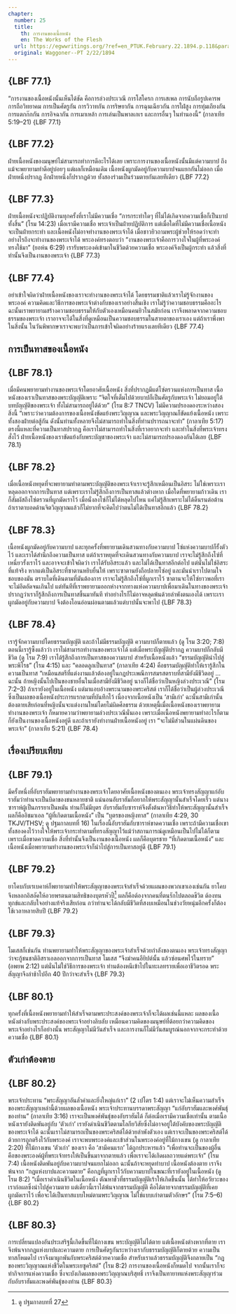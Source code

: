 ```yaml
---
chapter:
  number: 25
  title:
    th: การงานของเนื้อหนัง
    en: The Works of the Flesh
  url: https://egwwritings.org/?ref=en_PTUK.February.22.1894.p.118&para=1518.2028
  original: Waggoner--PT 2/22/1894
---
```


## {LBF 77.1}

“การงานของเนื้อหนังนั้นเห็นได้ชัด คือการล่วงประเวณี การโสโครก การเสเพล การนับถือรูปเคารพ การถือวิทยาคม การเป็นศัตรูกัน การวิวาทกัน การริษยากัน การฉุนเฉียวกัน การใฝ่สูง การทุ่มเถียงกัน การแตกก๊กกัน การอิจฉากัน การเมาเหล้า การเล่นเป็นพาลเกเร และการอื่นๆ ในทำนองนี้” (กาลาเทีย 5:19–21) {LBF 77.1}

## {LBF 77.2}

ฝ่ายเนื้อหนังของมนุษย์ไม่สามารถทำการดีอะไรได้เลย เพราะการงานของเนื้อหนังนั้นมีแต่ความบาป ถึงแม้จะพยายามทำดีอยู่บ่อยๆ แต่ผลก็เหมือนเดิม เนื้อหนังผูกมัดอยู่กับความบาปจนแยกกันไม่ออก เมื่อฝ่ายหนึ่งปรากฏ อีกฝ่ายหนึ่งก็ปรากฏด้วย ทั้งสองร่วมเป็นร่วมตายกันเลยทีเดียว {LBF 77.2}

## {LBF 77.3}

ฝ่ายเนื้อหนังจะปฏิบัติงานทุกครั้งที่เราไม่มีความเชื่อ “การกระทำใดๆ ที่ไม่ได้เกิดจากความเชื่อก็เป็นบาปทั้งสิ้น” (โรม 14:23) เมื่อเรามีความเชื่อ พระเจ้าเป็นฝ่ายปฏิบัติการ แต่เมื่อใดที่ไม่มีความเชื่อเนื้อหนังจะเป็นฝ่ายกระทำ และเนื้อหนังไม่อาจทำงานของพระเจ้าได้ เมื่อชาวยิวถามพระผู้ช่วยให้รอดว่าจะทำอย่างไรถึงจะทำงานของพระเจ้าได้ พระองค์ทรงตอบว่า “งานของพระเจ้าคือการวางใจในผู้ที่พระองค์ทรงใช้มา” (ยอห์น 6:29) เรารับพระองค์เข้ามาในชีวิตด้วยความเชื่อ พระองค์จึงเป็นผู้กระทำ แล้วสิ่งที่ทำนั้นจึงเป็นงานของพระเจ้า {LBF 77.3}

## {LBF 77.4}

อย่าเข้าใจผิดว่าฝ่ายเนื้อหนังของเราจะทำงานของพระเจ้าได้ โดยธรรมชาติแล้วเราไม่รู้จักงานของพระองค์ ความคิดและวิธีการของพระเจ้าต่างกับของเราอย่างสิ้นเชิง เราไม่รู้ว่าความชอบธรรมคืออะไร ฉะนั้นเราพยายามสร้างความชอบธรรมให้กับตัวเองเหมือนคนยิวในสมัยก่อน เราจึงพลาดจากความชอบธรรมของพระเจ้า เราอาจจะได้ในสิ่งที่ดูเหมือนเป็นความชอบธรรมในสายตาของเราเอง แต่ถ้าเราพึ่งพาในสิ่งนั้น ในวันพิพากษาเราจะพบว่าเป็นการเข้าใจผิดอย่างร้ายแรงเลยทีเดียว {LBF 77.4}

## การเป็นทาสของเนื้อหนัง

## {LBF 78.1}

เมื่อมีคนพยายามทำงานของพระเจ้าโดยอาศัยเนื้อหนัง สิ่งที่ปรากฏมีแต่โซ่ตรวนแห่งการเป็นทาส เนื้อหนังของเราเป็นทาสของพระบัญญัติเพราะ “จิตใจที่เต็มไปด้วยบาปก็เป็นศัตรูกับพระเจ้า ไม่ยอมอยู่ใต้บทบัญญัติของพระเจ้า ทั้งไม่สามารถอยู่ได้ด้วย” (โรม 8:7 TNCV) ไม่มีความปรองดองระหว่างสองสิ่งนี้ “เพราะว่าความต้องการของเนื้อหนังขัดแย้งพระวิญญาณ และพระวิญญาณก็ขัดแย้งเนื้อหนัง เพราะทั้งสองฝ่ายต่อสู้กัน ดังนั้นท่านทั้งหลายจึงไม่สามารถทำในสิ่งที่ท่านปรารถนาจะทำ” (กาลาเทีย 5:17) ตรงนี้แหละที่ความเป็นทาสปรากฏ คือเราไม่สามารถทำในสิ่งที่เราอยากจะทำ และทำในสิ่งที่พระเจ้าทรงสั่งไว้ ฝ่ายเนื้อหนังของเราขัดแย้งกับพระบัญชาของพระเจ้า และไม่สามารถปรองดองกันได้เลย {LBF 78.1}

## {LBF 78.2}

เมื่อเนื้อหนังหยุดที่จะพยายามทำตามพระบัญญัติของพระเจ้าเราจะรู้สึกเหมือนเป็นอิสระ ไม่ใช่เพราะเราหลุดออกจากการเป็นทาส แต่เพราะเราไม่รู้สึกถึงการเป็นทาสแล้วต่างหาก เมื่อใดที่พยายามก้าวเดิน เราก็สัมผัสถึงโซ่ตรวนที่ผูกมัดเราไว้ เมื่อนั่งลงโซ่ก็ไม่ได้หลุดไปไหน แค่ไม่รู้สึกเพราะไม่ได้ดิ้นรนต่อต้าน ถ้าเราตาบอดด้านจิตวิญญาณแล้วก็ไม่ยากที่จะคิดไปว่าตนไม่ได้เป็นทาสอีกแล้ว {LBF 78.2}

## {LBF 78.3}

เนื้อหนังผูกมัดอยู่กับความบาป และทุกครั้งที่พยายามเดินสวนทางกับความบาป โซ่แห่งความบาปก็รั้งตัวไว้ และเราได้สำนึกถึงความเป็นทาส แต่ถ้าเราหยุดที่จะเดินสวนทางกับความบาป เราจะไม่รู้สึกถึงโซ่ที่เหนี่ยวรั้งเราไว้ และอาจจะเข้าใจผิดว่า เราได้รับอิสระแล้ว และไม่ได้เป็นทาสอีกต่อไป แต่นั่นไม่ใช่อิสระที่แท้จริง หากแต่เป็นอิสระที่ซาตานหยิบยื่นให้ เพราะซาตานยังถือปลายโซ่อยู่ และมันนำเราไปตามใจชอบของมัน ตราบใดที่เดินตามที่มันต้องการ เราจะไม่รู้สึกถึงโซ่ที่ผูกเราไว้ ซาตานจะให้โซ่ยาวพอที่เราจะไม่อึดอัดจนเกินไป แต่ทันทีที่เราพยายามออกห่างจากทางแห่งความบาปเพื่อมาเดินในทางของพระเจ้า ปรากฏว่าเราก็รู้สึกถึงการเป็นทาสขึ้นมาทันที ทำอย่างไรก็ไม่อาจหลุดพ้นด้วยลำพังตนเองได้ เพราะเราผูกมัดอยู่กับความบาป จึงต้องโอนอ่อนผ่อนตามแล้วแต่บาปนั้นจะพาไป {LBF 78.3}

## {LBF 78.4}

เรารู้จักความบาปโดยธรรมบัญญัติ และถ้าไม่มีธรรมบัญญัติ ความบาปก็ตายแล้ว (ดู โรม 3:20; 7:8) ตอนนี้เรารู้ซึ้งแล้วว่า เราไม่สามารถทำงานของพระเจ้าได้ แต่เมื่อพระบัญญัติปรากฏ ความบาปก็กลับมีชีวิต (ดู โรม 7:9) เราได้รู้สึกถึงการเป็นทาสของความบาป สำหรับเนื้อหนังแล้ว “ธรรมบัญญัตินำไปสู่พระพิโรธ” (โรม 4:15) และ “คลอดลูกเป็นทาส” (กาลาเทีย 4:24) คือธรรมบัญญัติทำให้เรารู้สึกในความเป็นทาส “เหมือนสตรีที่แต่งงานแล้วต้องอยู่ในกฎประเพณีการสมรสตราบที่สามียังมีชีวิตอยู่ … ฉะนั้น ถ้าหญิงนั้นไปเป็นของชายอื่นในเมื่อสามียังมีชีวิตอยู่ นางก็ได้ชื่อว่าเป็นหญิงล่วงประเวณี” (โรม 7:2–3) ถ้าเรายังอยู่ในเนื้อหนัง แต่มาแอบอ้างพระนามของพระคริสต์ เราก็ได้ชื่อว่าเป็นผู้ล่วงประเวณี ซึ่งเป็นผลของเนื้อหนังประการแรกตามที่บันทึกไว้ เนื่องจากเนื้อหนังเป็น ‘สามีเก่า’ ฉะนั้นสามีเก่านั้นต้องตายเสียก่อนที่หญิงนั้นจะแต่งงานใหม่โดยไม่ผิดศีลธรรม ด้วยเหตุนี้เมื่อเนื้อหนังของเราพยายามทำงานของพระเจ้า ก็หมายความว่าพยายามล่วงประเวณีนั่นเอง เพราะเมื่อเนื้อหนังพยายามทำอะไรก็ตาม ก็ยังเป็นงานของเนื้อหนังอยู่ดี และถ้าเรายังทำงานฝ่ายเนื้อหนังอยู่ เรา “จะไม่มีส่วนในแผ่นดินของพระเจ้า” (กาลาเทีย 5:21) {LBF 78.4}

## เรื่องเปรียบเทียบ

## {LBF 79.1}

มีครั้งหนึ่งที่อับราฮัมพยายามทำงานของพระเจ้าโดยอาศัยเนื้อหนังของตนเอง พระเจ้าทรงสัญญาแก่อับราฮัมว่าท่านจะเป็นบิดาของชนหลายชาติ แน่นอนอับราฮัมก็อยากให้พระสัญญานั้นสำเร็จโดยเร็ว แต่นางซาราห์ผู้เป็นภรรยาเป็นหมัน ท่านก็ไม่มีบุตร อับราฮัมกับซาราห์จึงตั้งต้นหาวิธีทำให้พระสัญญานั้นสำเร็จ ผลก็คืออิชมาเอล “ผู้ที่เกิดตามเนื้อหนัง” เป็น “บุตรของหญิงทาส” (กาลาเทีย 4:29, 30 TKJV/THSV; ดู ปฐมกาลบทที่ 16) ในเรื่องนี้อับราฮัมกับซาราห์ขาดความเชื่อ เพราะถ้ามีความเชื่อเขาทั้งสองคงไว้วางใจให้พระเจ้ากระทำตามที่ทรงสัญญาไว้แม้ว่าสถานการณ์ดูเหมือนเป็นไปไม่ได้ก็ตาม เพราะเมื่อขาดความเชื่อ สิ่งที่ทำนั้นจึงเป็นงานของเนื้อหนัง ผลก็คือบุตรชาย “ที่เกิดตามเนื้อหนัง” และเนื้อหนังเมื่อพยายามทำงานของพระเจ้าก็นำไปสู่การเป็นทาสอยู่ดี {LBF 79.1}

## {LBF 79.2}

ยาโคบกับเรเบคาห์ก็พยายามทำให้พระสัญญาของพระเจ้าสำเร็จด้วยแผนของพวกเขาเองเช่นกัน ยาโคบจึงหลอกอิสอัคให้อวยพรตนตามสิทธิของบุตรหัวปี[^1] ผลก็คือต้องจากคนที่ตนรักไปตลอดชีวิต ต้องทนทุกข์และกลับใจอย่างแท้จริงเสียก่อน กว่าท่านจะได้กลับมีชีวิตที่สงบเหมือนในช่วงวัยหนุ่มอีกครั้งก็ต้องใช้เวลาหลายสิบปี {LBF 79.2}

[^1]: ดู ปฐมกาลบทที่ 27

## {LBF 79.3}

โมเสสก็เช่นกัน ท่านพยายามทำให้พระสัญญาของพระเจ้าสำเร็จด้วยกำลังของตนเอง พระเจ้าทรงสัญญาว่าจะกู้ชนชาติอิสราเอลออกจากการเป็นทาส โมเสส “จึงฆ่าคนอียิปต์นั้น แล้วซ่อนศพไว้ในทราย” (อพยพ 2:12) แต่นั่นไม่ใช่วิธีการของพระเจ้า ท่านต้องหนีเข้าไปในทะเลทรายเพื่อเอาชีวิตรอด พระสัญญาจึงล่าช้าไปอีก 40 ปีกว่าจะสำเร็จ {LBF 79.3}

## {LBF 80.1}

ทุกครั้งที่เนื้อหนังพยายามทำให้สำเร็จตามพระประสงค์ของพระเจ้าก็จะได้ผลเช่นนี้แหละ ผลของเนื้อหนังต่างกับพระประสงค์ของพระเจ้าอย่างลิบลับ เหมือนความคิดของมนุษย์ที่ด้อยกว่าความคิดของพระเจ้าอย่างไรก็อย่างนั้น พระสัญญาไม่มีวันสำเร็จ และการงานก็ไม่มีวันสมบูรณ์นอกจากจะกระทำด้วยความเชื่อ {LBF 80.1}

## ตัวเก่าต้องตาย

## {LBF 80.2}

พระเจ้าประทาน “พระสัญญาอันล้ำค่าและยิ่งใหญ่แก่เรา” (2 เปโตร 1:4) แต่เราจะไม่เห็นความสำเร็จของพระสัญญาเหล่านี้ด้วยผลของเนื้อหนัง พระเจ้าประทานบรรดาพระสัญญา “แก่อับราฮัมและพงศ์พันธุ์ของท่าน” (กาลาเทีย 3:16) เราจะเป็นพงศ์พันธุ์ของอับราฮัมได้ ก็ต่อเมื่อเรามีความเชื่อเท่านั้น ตามเนื้อหนังเรายังติดพันอยู่กับ ‘ตัวเก่า’ เรายังดำเนินชีวิตตามโลกียวิสัยซึ่งไม่อาจอยู่ใต้บังคับของพระบัญญัติของพระเจ้าได้ ฉะนั้นเราไม่สามารถเป็นของพระคริสต์ได้ด้วยลำพังตัวเอง แต่เราจะเป็นของพระคริสต์ได้ด้วยการถูกตรึงไว้กับพระองค์ เราจะพบพระองค์และเข้าส่วนในพระองค์อยู่ที่ไม้กางเขน (ดู กาลาเทีย 2:20) ที่ไม้กางเขน ‘ตัวเก่า’ ของเรา คือ ‘สามีคนแรก’ ได้ถูกประหารแล้ว “เพื่อท่านจะเป็นของผู้อื่น คือของพระองค์ผู้ที่พระเจ้าทรงให้เป็นขึ้นมาจากตายแล้ว เพื่อเราจะได้เกิดผลถวายแด่พระเจ้า” (โรม 7:4) เนื้อหนังติดพันอยู่กับความบาปจนแยกไม่ออก ฉะนั้นถ้าจะหยุดทำบาป เนื้อหนังต้องตาย เราจึงพ้นจาก “กฎแห่งบาปและความตาย” คือกฎที่ผูกเราไว้กับความบาปในขณะที่เรายังอยู่ในเนื้อหนัง (ดู โรม 8:2) “เมื่อเราดำเนินชีวิตในเนื้อหนัง ตัณหาชั่วที่ธรรมบัญญัติเร้าให้เกิดขึ้นนั้น ได้ทำให้อวัยวะของเราก่อผลซึ่งนำไปสู่ความตาย แต่เดี๋ยวนี้เราได้พ้นจากธรรมบัญญัติ คือได้ตายจากธรรมบัญญัติที่เคยผูกมัดเราไว้ เพื่อจะได้เป็นทาสแบบใหม่ตามพระวิญญาณ ไม่ใช่แบบเก่าตามตัวอักษร” (โรม 7:5–6) {LBF 80.2}

## {LBF 80.3}

การเปลี่ยนแปลงอันประเสริฐนี้เกิดขึ้นที่ไม้กางเขน พระบัญญัติไม่ได้ตาย แต่เนื้อหนังต่างหากที่ตาย เราจึงพ้นจากกฎแห่งบาปและความตาย การเป็นศัตรูกันระหว่างเรากับธรรมบัญญัติก็ตายด้วย ความเป็นทาสก็หมดไป เราจึงมาผูกพันกับพระคริสต์ด้วยความเชื่อ สำหรับเราแล้วธรรมบัญญัติจึงกลายเป็น “กฎของพระวิญญาณแห่งชีวิตในพระเยซูคริสต์” (โรม 8:2) การงานของเนื้อหนังก็หมดไป จากนั้นเราก็จะทำกิจการแห่งความเชื่อ ซึ่งจะบังเกิดผลของพระวิญญาณบริสุทธิ์ เราจึงเป็นทายาทแห่งพระสัญญาร่วมกับอับราฮัมและพงศ์พันธุ์ของท่าน {LBF 80.3}